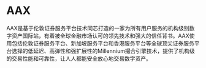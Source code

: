 # AAX

AAX是基于伦敦证券服务平台技术同芯打造的一家为所有用户服务的机构级别数字资产国际站，有着被全球金融市场认可的领先技术和强大的信任背书。AAX使用包括伦敦证券服务平台、新加坡服务平台和香港服务平台等全球顶尖证券服务平台选择的低延迟、高弹性和强扩展性的Millennium撮合引擎技术，提供了机构级的交易性能和可靠性，让人人都能安全放心地交易数字资产。

